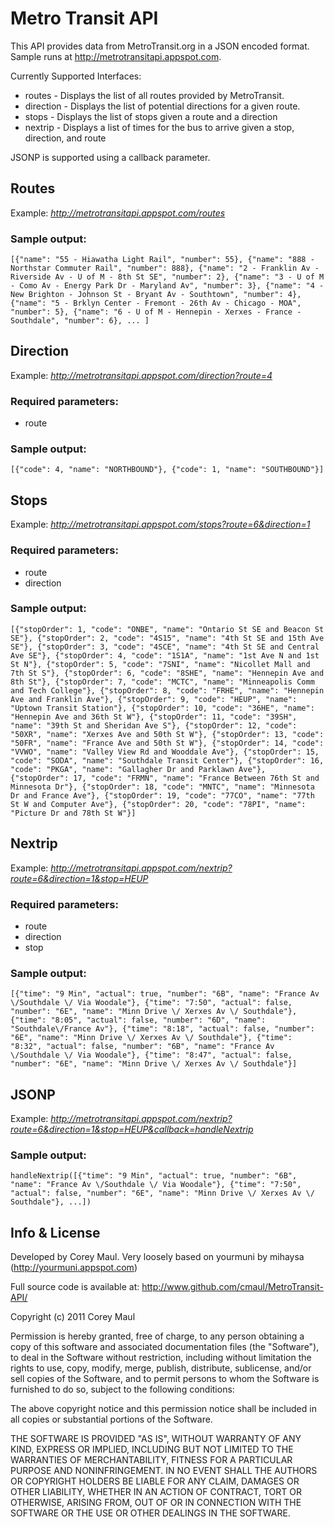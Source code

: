 # Metro Transit API

This API provides data from MetroTransit.org in a JSON encoded format.  Sample runs at http://metrotransitapi.appspot.com.

Currently Supported Interfaces:

* routes - Displays the list of all routes provided by MetroTransit.
* direction - Displays the list of potential directions for a given route.
* stops - Displays the list of stops given a route and a direction
* nextrip - Displays a list of times for the bus to arrive given a stop,
  direction, and route

JSONP is supported using a callback parameter.

## Routes

Example: *http://metrotransitapi.appspot.com/routes*

### Sample output:

    [{"name": "55 - Hiawatha Light Rail", "number": 55}, {"name": "888 - Northstar Commuter Rail", "number": 888}, {"name": "2 - Franklin Av - Riverside Av - U of M - 8th St SE", "number": 2}, {"name": "3 - U of M - Como Av - Energy Park Dr - Maryland Av", "number": 3}, {"name": "4 - New Brighton - Johnson St - Bryant Av - Southtown", "number": 4}, {"name": "5 - Brklyn Center - Fremont - 26th Av - Chicago - MOA", "number": 5}, {"name": "6 - U of M - Hennepin - Xerxes - France - Southdale", "number": 6}, ... ]

## Direction

Example: *http://metrotransitapi.appspot.com/direction?route=4*

### Required parameters:

* route

### Sample output:

    [{"code": 4, "name": "NORTHBOUND"}, {"code": 1, "name": "SOUTHBOUND"}]


## Stops

Example: *http://metrotransitapi.appspot.com/stops?route=6&direction=1*

### Required parameters:

* route
* direction

### Sample output:
    [{"stopOrder": 1, "code": "ONBE", "name": "Ontario St SE and Beacon St SE"}, {"stopOrder": 2, "code": "4S15", "name": "4th St SE and 15th Ave SE"}, {"stopOrder": 3, "code": "4SCE", "name": "4th St SE and Central Ave SE"}, {"stopOrder": 4, "code": "1S1A", "name": "1st Ave N and 1st St N"}, {"stopOrder": 5, "code": "7SNI", "name": "Nicollet Mall and 7th St S"}, {"stopOrder": 6, "code": "8SHE", "name": "Hennepin Ave and 8th St"}, {"stopOrder": 7, "code": "MCTC", "name": "Minneapolis Comm and Tech College"}, {"stopOrder": 8, "code": "FRHE", "name": "Hennepin Ave and Franklin Ave"}, {"stopOrder": 9, "code": "HEUP", "name": "Uptown Transit Station"}, {"stopOrder": 10, "code": "36HE", "name": "Hennepin Ave and 36th St W"}, {"stopOrder": 11, "code": "39SH", "name": "39th St and Sheridan Ave S"}, {"stopOrder": 12, "code": "50XR", "name": "Xerxes Ave and 50th St W"}, {"stopOrder": 13, "code": "50FR", "name": "France Ave and 50th St W"}, {"stopOrder": 14, "code": "VVWO", "name": "Valley View Rd and Wooddale Ave"}, {"stopOrder": 15, "code": "SODA", "name": "Southdale Transit Center"}, {"stopOrder": 16, "code": "PKGA", "name": "Gallagher Dr and Parklawn Ave"}, {"stopOrder": 17, "code": "FRMN", "name": "France Between 76th St and Minnesota Dr"}, {"stopOrder": 18, "code": "MNTC", "name": "Minnesota Dr and France Ave"}, {"stopOrder": 19, "code": "77CO", "name": "77th St W and Computer Ave"}, {"stopOrder": 20, "code": "78PI", "name": "Picture Dr and 78th St W"}]

## Nextrip

Example: *http://metrotransitapi.appspot.com/nextrip?route=6&direction=1&stop=HEUP*

### Required parameters:

* route
* direction
* stop

### Sample output:

    [{"time": "9 Min", "actual": true, "number": "6B", "name": "France Av \/Southdale \/ Via Woodale"}, {"time": "7:50", "actual": false, "number": "6E", "name": "Minn Drive \/ Xerxes Av \/ Southdale"}, {"time": "8:05", "actual": false, "number": "6D", "name": "Southdale\/France Av"}, {"time": "8:18", "actual": false, "number": "6E", "name": "Minn Drive \/ Xerxes Av \/ Southdale"}, {"time": "8:32", "actual": false, "number": "6B", "name": "France Av \/Southdale \/ Via Woodale"}, {"time": "8:47", "actual": false, "number": "6E", "name": "Minn Drive \/ Xerxes Av \/ Southdale"}]


## JSONP

Example: *http://metrotransitapi.appspot.com/nextrip?route=6&direction=1&stop=HEUP&callback=handleNextrip*

### Sample output:

    handleNextrip([{"time": "9 Min", "actual": true, "number": "6B", "name": "France Av \/Southdale \/ Via Woodale"}, {"time": "7:50", "actual": false, "number": "6E", "name": "Minn Drive \/ Xerxes Av \/ Southdale"}, ...])

## Info & License

Developed by Corey Maul. Very loosely based on yourmuni by mihaysa (http://yourmuni.appspot.com)

Full source code is available at: http://www.github.com/cmaul/MetroTransit-API/ 

Copyright (c) 2011 Corey Maul
 
Permission is hereby granted, free of charge, to any person obtaining a copy
of this software and associated documentation files (the "Software"), to deal
in the Software without restriction, including without limitation the rights
to use, copy, modify, merge, publish, distribute, sublicense, and/or sell
copies of the Software, and to permit persons to whom the Software is
furnished to do so, subject to the following conditions:
 
The above copyright notice and this permission notice shall be included in
all copies or substantial portions of the Software.
 
THE SOFTWARE IS PROVIDED "AS IS", WITHOUT WARRANTY OF ANY KIND, EXPRESS OR
IMPLIED, INCLUDING BUT NOT LIMITED TO THE WARRANTIES OF MERCHANTABILITY,
FITNESS FOR A PARTICULAR PURPOSE AND NONINFRINGEMENT. IN NO EVENT SHALL THE
AUTHORS OR COPYRIGHT HOLDERS BE LIABLE FOR ANY CLAIM, DAMAGES OR OTHER
LIABILITY, WHETHER IN AN ACTION OF CONTRACT, TORT OR OTHERWISE, ARISING FROM,
OUT OF OR IN CONNECTION WITH THE SOFTWARE OR THE USE OR OTHER DEALINGS IN
THE SOFTWARE.


